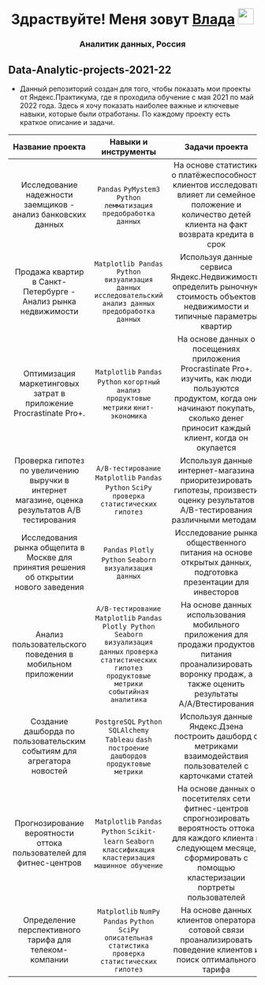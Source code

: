 <h1 align="center">Здраствуйте! Меня зовут <a href="https://www.facebook.com/vlada.banaturskaia" target="_blank">Влада</a> 
<img src="https://github.com/blackcater/blackcater/raw/main/images/Hi.gif" height="32"/></h1>
<h3 align="center">Аналитик данных, Россия </h3>  

## Data-Analytic-projects-2021-22
- Данный репозиторий создан для того, чтобы показать мои проекты от Яндекс.Практикума, где я проходила обучение с мая 2021 по май 2022 года. Здесь я хочу показать наиболее важные и ключевые навыки, которые были отработаны. По каждому проекту есть краткое описание и задачи.


Название проекта | Навыки и инструменты | Задачи проекта
:---: | :---: | :----:
Исследование надежности заемщиков - анализ банковских данных| `Pandas` `PyMystem3` `Python` `лемматизация` `предобработка данных` | На основе статистики о платёжеспособности клиентов исследовать влияет ли семейное положение и количество детей клиента на факт возврата кредита в срок
Продажа квартир в Санкт-Петербурге - Анализ рынка недвижимости | `Matplotlib Pandas Python` `визуализация данных` `исследовательский анализ данных` `предобработка данных` | Используя данные сервиса Яндекс.Недвижимость, определить рыночную стоимость объектов недвижимости и типичные параметры квартир
Оптимизация маркетинговых затрат в приложение Procrastinate Pro+. | `Matplotlib` `Pandas` `Python` `когортный анализ` `продуктовые метрики` `юнит-экономика` | На основе данных о посещениях приложения Procrastinate Pro+. изучить, как люди пользуются продуктом, когда они начинают покупать, сколько денег приносит каждый клиент, когда он окупается
Проверка гипотез по увеличению выручки в интернет магазине, оценка результатов А/В тестирования| `A/B-тестирование` `Matplotlib` `Pandas` `Python` `SciPy` `проверка статистических гипотез` | Используя данные интернет-магазина приоритезировать гипотезы, произвести оценку результатов A/B-тестирования различными методами
Исследования рынка общепита в Москве для принятия решения об открытии нового заведения |`Pandas` `Plotly` `Python` `Seaborn` `визуализация данных`|Исследование рынка общественного питания на основе открытых данных, подготовка презентации для инвесторов
Анализ пользовательского поведения в мобильном приложении |`A/B-тестирование` `Matplotlib` `Pandas Plotly Python` `Seaborn` `визуализация данных` `проверка статистических гипотез` `продуктовые метрики` `событийная аналитика`| На основе данных использования мобильного приложения для продажи продуктов питания проанализировать воронку продаж, а также оценить результаты A/A/Bтестирования
Создание дашборда по пользовательским событиям для агрегатора новостей |`PostgreSQL` `Python` `SQLAlchemy` `Tableau` `dash` `построение дашбордов` `продуктовые метрики`|Используя данные Яндекс.Дзена построить дашборд с метриками взаимодействия пользователей с карточками статей
Прогнозирование вероятности оттока пользователей для фитнес-центров| `Matplotlib` `Pandas` `Python` `Scikit-learn` `Seaborn` `классификация` `кластеризация` `машинное обучение` | На основе данных о посетителях сети фитнес-центров спрогнозировать вероятность оттока для каждого клиента в следующем месяце, сформировать с помощью кластеризации портреты пользователей
Определение перспективного тарифа для телеком-компании|`Matplotlib` `NumPy` `Pandas` `Python` `SciPy` `описательная статистика` `проверка статистических гипотез`| На основе данных клиентов оператора сотовой связи проанализировать поведение клиентов и поиск оптимального тарифа
